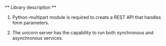 ** Library description **

1. Python-multipart module is required to create a REST API that handles form parameters.

2. The uvicorn server has the capability to run both synchronous and asynchronous services.

